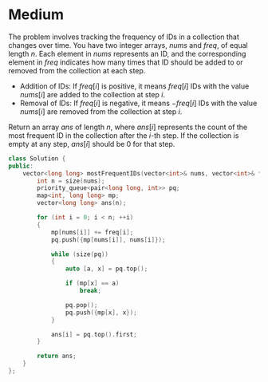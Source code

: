 # Medium

The problem involves tracking the frequency of IDs in a collection that changes over time. You have two integer arrays, $nums$ and $freq$, of equal length $n$. Each element in $nums$ represents an ID, and the corresponding element in $freq$ indicates how many times that ID should be added to or removed from the collection at each step.

- Addition of IDs: If $freq[i]$ is positive, it means $freq[i]$ IDs with the value $nums[i]$ are added to the collection at step $i$.
- Removal of IDs: If $freq[i]$ is negative, it means $-freq[i]$ IDs with the value $nums[i]$ are removed from the collection at step $i$.

Return an array $ans$ of length $n$, where $ans[i]$ represents the count of the most frequent ID in the collection after the $i$-th step. If the collection is empty at any step, $ans[i]$ should be $0$ for that step.

```cpp
class Solution {
public:
    vector<long long> mostFrequentIDs(vector<int>& nums, vector<int>& freq) {
        int n = size(nums);
        priority_queue<pair<long long, int>> pq;
        map<int, long long> mp;
        vector<long long> ans(n);

        for (int i = 0; i < n; ++i)
        {
            mp[nums[i]] += freq[i];
            pq.push({mp[nums[i]], nums[i]});

            while (size(pq))
            {
                auto [a, x] = pq.top();

                if (mp[x] == a)
                    break;

                pq.pop();
                pq.push({mp[x], x});
            }

            ans[i] = pq.top().first;
        }

        return ans;
    }
};
```
